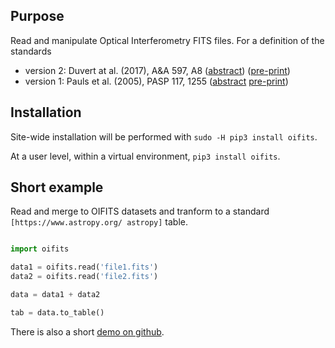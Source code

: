## Purpose

Read and manipulate Optical Interferometry FITS files.  For a definition of
the standards 
* version 2: Duvert at al. (2017), A&A 597, A8 ([abstract](https://ui.adsabs.harvard.edu/abs/2017A%26A...597A...8D/abstract "ADS link")) ([pre-print](https://arxiv.org/pdf/1510.04556 "PDF on arxiv"))
* version 1: Pauls et al. (2005), PASP 117, 1255 ([abstract](https://ui.adsabs.harvard.edu/abs/2005PASP..117.1255P/abstract "ADS link") [pre-print](https://arxiv.org/pdf/astro-ph/0508185 "PDF on arxiv"))

## Installation

Site-wide installation will be performed with `sudo -H pip3 install oifits`.

At a user level, within a virtual environment, `pip3 install oifits`. 

## Short example

Read and merge to OIFITS datasets and tranform to a standard `[https://www.astropy.org/ astropy]` table.
    
```python

import oifits

data1 = oifits.read('file1.fits')
data2 = oifits.read('file2.fits')

data = data1 + data2

tab = data.to_table()
```

There is also a short [demo on github](https://github.com/loqueelvientoajuarez/oifits/blob/master/demo/intro.ipynb "Jupyter notebook demo").
